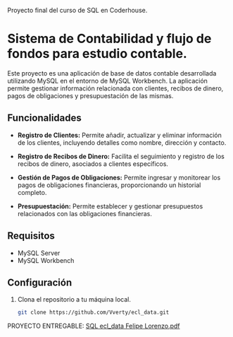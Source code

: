 Proyecto final del curso de SQL en Coderhouse.
# Sistema de Contabilidad y flujo de fondos para estudio contable.

Este proyecto es una aplicación de base de datos contable desarrollada utilizando MySQL en el entorno de MySQL Workbench. La aplicación permite gestionar información relacionada con clientes, recibos de dinero, pagos de obligaciones y presupuestación de las mismas.

## Funcionalidades

- **Registro de Clientes:** Permite añadir, actualizar y eliminar información de los clientes, incluyendo detalles como nombre, dirección y contacto.

- **Registro de Recibos de Dinero:** Facilita el seguimiento y registro de los recibos de dinero, asociados a clientes específicos.

- **Gestión de Pagos de Obligaciones:** Permite ingresar y monitorear los pagos de obligaciones financieras, proporcionando un historial completo.

- **Presupuestación:** Permite establecer y gestionar presupuestos relacionados con las obligaciones financieras.

## Requisitos

- MySQL Server
- MySQL Workbench

## Configuración

1. Clona el repositorio a tu máquina local.
   ```bash
   git clone https://github.com/Vverty/ecl_data.git

PROYECTO ENTREGABLE:
[SQL ecl_data Felipe Lorenzo.pdf](https://github.com/Vverty/ecl_data/files/13759441/SQL.ecl_data.Felipe.Lorenzo.pdf)

